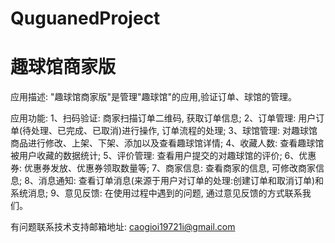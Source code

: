 # QuguanedProject
# 趣球馆商家版

应用描述: "趣球馆商家版"是管理"趣球馆"的应用,验证订单、球馆的管理。

应用功能: 
      1、扫码验证: 商家扫描订单二维码, 获取订单信息; 
      2、订单管理: 用户订单(待处理、已完成、已取消)进行操作, 订单流程的处理; 
      3、球馆管理: 对趣球馆商品进行修改、上架、下架、添加以及查看趣球馆详情; 
      4、收藏人数: 查看趣球馆被用户收藏的数据统计; 
      5、评价管理: 查看用户提交的对趣球馆的评价; 
      6、优惠券: 优惠券发放、优惠券领取数量等; 
      7、商家信息: 查看商家的信息, 可修改商家信息; 
      8、消息通知: 查看订单消息(来源于用户对订单的处理:创建订单和取消订单)和系统消息; 
      9、意见反馈: 在使用过程中遇到的问题, 通过意见反馈的方式联系我们。

有问题联系技术支持邮箱地址: caogioi19721i@gmail.com
